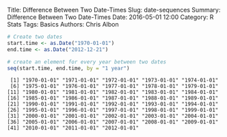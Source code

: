 Title: Difference Between Two Date-Times
Slug: date-sequences
Summary: Difference Between Two Date-Times
Date: 2016-05-01 12:00
Category: R Stats
Tags: Basics
Authors: Chris Albon




```R
# Create two dates
start.time <- as.Date("1970-01-01")
end.time <- as.Date("2012-12-21")
```


```R
# create an element for every year between two dates
seq(start.time, end.time, by = "1 year")
```




     [1] "1970-01-01" "1971-01-01" "1972-01-01" "1973-01-01" "1974-01-01"
     [6] "1975-01-01" "1976-01-01" "1977-01-01" "1978-01-01" "1979-01-01"
    [11] "1980-01-01" "1981-01-01" "1982-01-01" "1983-01-01" "1984-01-01"
    [16] "1985-01-01" "1986-01-01" "1987-01-01" "1988-01-01" "1989-01-01"
    [21] "1990-01-01" "1991-01-01" "1992-01-01" "1993-01-01" "1994-01-01"
    [26] "1995-01-01" "1996-01-01" "1997-01-01" "1998-01-01" "1999-01-01"
    [31] "2000-01-01" "2001-01-01" "2002-01-01" "2003-01-01" "2004-01-01"
    [36] "2005-01-01" "2006-01-01" "2007-01-01" "2008-01-01" "2009-01-01"
    [41] "2010-01-01" "2011-01-01" "2012-01-01"
